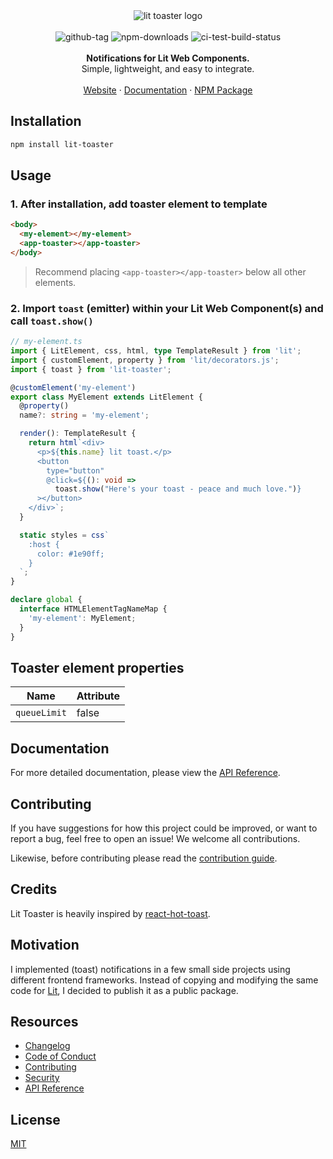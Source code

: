 <div align="center">
<img alt="lit toaster logo" src="https://res.cloudinary.com/ddlhtsgmp/image/upload/w_300,h_300,c_fill,r_10/v1755055178/lit-toaster-logo-full.png"/>
</div>

<br />

<div align="center">
    <img src="https://img.shields.io/github/v/tag/brysonbw/lit-toaster?style=flat&color=blue&label=npm" alt="github-tag" />
  <img src="https://img.shields.io/npm/dm/lit-toaster?style=flat&label=npm%20downloads" alt="npm-downloads"/>
    <img src="https://img.shields.io/github/actions/workflow/status/brysonbw/lit-toaster/test.yml?branch=main&style=flat&logo=github&label=CI" alt="ci-test-build-status" />
</a>
</div>
<br />
<div align="center"><strong>Notifications for Lit Web Components.</strong></div>
<div align="center">Simple, lightweight, and easy to integrate.</div>
<br />

<div align="center">
<a href="https://lit-toaster.com/">Website</a> 
<span> · </span>
<a href="https://github.com/brysonbw/lit-toaster/blob/main/docs/api-reference/README.md">Documentation</a> 
<span> · </span>
<a href="https://www.npmjs.com/package/lit-toaster">NPM Package</a> 
</div>

## Installation

```bash
npm install lit-toaster
```

## Usage

### 1. After installation, add toaster element to template

```html
<body>
  <my-element></my-element>
  <app-toaster></app-toaster>
</body>
```

> Recommend placing `<app-toaster></app-toaster>` below all other elements.

### 2. Import `toast` (emitter) within your Lit Web Component(s) and call `toast.show()`

```typescript
// my-element.ts
import { LitElement, css, html, type TemplateResult } from 'lit';
import { customElement, property } from 'lit/decorators.js';
import { toast } from 'lit-toaster';

@customElement('my-element')
export class MyElement extends LitElement {
  @property()
  name?: string = 'my-element';

  render(): TemplateResult {
    return html`<div>
      <p>${this.name} lit toast.</p>
      <button
        type="button"
        @click=${(): void =>
          toast.show("Here's your toast - peace and much love.")}
      ></button>
    </div>`;
  }

  static styles = css`
    :host {
      color: #1e90ff;
    }
  `;
}

declare global {
  interface HTMLElementTagNameMap {
    'my-element': MyElement;
  }
}
```

## Toaster element properties

| Name         | Attribute |
| ------------ | --------- |
| `queueLimit` | false     |

## Documentation

For more detailed documentation, please view the [API Reference](docs/api-reference/README.md).

## Contributing

If you have suggestions for how this project could be improved, or want to report a bug, feel free to open an issue! We welcome all contributions.

Likewise, before contributing please read the [contribution guide](CONTRIBUTING.md).

## Credits

Lit Toaster is heavily inspired by [react-hot-toast](https://github.com/timolins/react-hot-toast).

## Motivation

I implemented (toast) notifications in a few small side projects using different frontend frameworks. Instead of copying and modifying the same code for [Lit](https://lit.dev/), I decided to publish it as a public package.

## Resources

- [Changelog](CHANGELOG.md)
- [Code of Conduct](CODE_OF_CONDUCT.md)
- [Contributing](CONTRIBUTING.md)
- [Security](SECURITY.md)
- [API Reference](docs/api-reference/README.md)

## License

[MIT](LICENSE)
